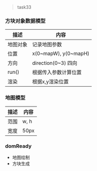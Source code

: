 >task33  

### 方块对象数据模型
描述 | 内容
--- | ---
地图对象 | 记录地图参数
位置 | x(0~mapW), y(0~mapH)  
方向 | direction(0~3) 四向
run() | 根据传入参数计算位置
渲染 | 根据x,y渲染位置 

### 地图模型
描述 | 内容
--- | ---
范围 | w, h
宽度 | 50px

### domReady
+ 地图绘制
+ 方块生成